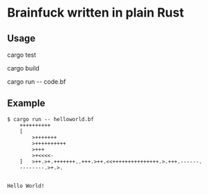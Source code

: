 # Brainfuck written in plain Rust

## Usage

cargo test

cargo build

cargo run -- code.bf

## Example

```
$ cargo run -- helloworld.bf
    ++++++++++
    [
        >+++++++
        >++++++++++
        >+++
        >+<<<<-
    ]   >++.>+.+++++++..+++.>++.<<+++++++++++++++.>.+++.------.
    --------.>+.>.


Hello World!

```
